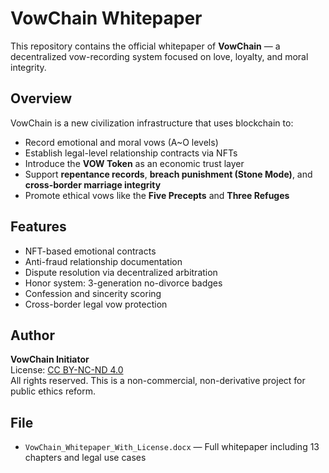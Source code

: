 # VowChain Whitepaper

This repository contains the official whitepaper of **VowChain** — a decentralized vow-recording system focused on love, loyalty, and moral integrity.

## Overview

VowChain is a new civilization infrastructure that uses blockchain to:

- Record emotional and moral vows (A~O levels)
- Establish legal-level relationship contracts via NFTs
- Introduce the **VOW Token** as an economic trust layer
- Support **repentance records**, **breach punishment (Stone Mode)**, and **cross-border marriage integrity**
- Promote ethical vows like the **Five Precepts** and **Three Refuges**

## Features

- NFT-based emotional contracts  
- Anti-fraud relationship documentation  
- Dispute resolution via decentralized arbitration  
- Honor system: 3-generation no-divorce badges  
- Confession and sincerity scoring  
- Cross-border legal vow protection

## Author

**VowChain Initiator**  
License: [CC BY-NC-ND 4.0](https://creativecommons.org/licenses/by-nc-nd/4.0/)  
All rights reserved. This is a non-commercial, non-derivative project for public ethics reform.

## File

- `VowChain_Whitepaper_With_License.docx` — Full whitepaper including 13 chapters and legal use cases

